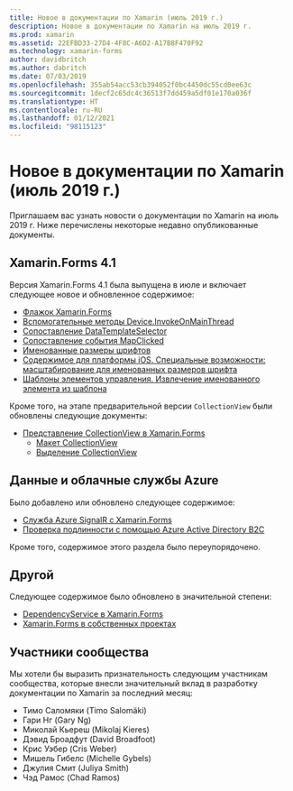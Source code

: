 ```yaml
---
title: Новое в документации по Xamarin (июль 2019 г.)
description: Новое в документации по Xamarin на июль 2019 г.
ms.prod: xamarin
ms.assetid: 22EFBD33-27D4-4F8C-A6D2-A17B8F470F92
ms.technology: xamarin-forms
author: davidbritch
ms.author: dabritch
ms.date: 07/03/2019
ms.openlocfilehash: 355ab54acc53cb394052f0bc4450dc55cd0ee63c
ms.sourcegitcommit: 1decf2c65dc4c36513f7dd459a5df01e170a036f
ms.translationtype: HT
ms.contentlocale: ru-RU
ms.lasthandoff: 01/12/2021
ms.locfileid: "98115123"
---
```

# <a name="xamarin-docs-whats-new-july-2019"></a>Новое в документации по Xamarin (июль 2019 г.)

Приглашаем вас узнать новости о документации по Xamarin на июль 2019 г. Ниже перечислены некоторые недавно опубликованные документы.

## <a name="xamarinforms-41"></a>Xamarin.Forms 4.1

Версия Xamarin.Forms 4.1 была выпущена в июле и включает следующее новое и обновленное содержимое:

- [Флажок Xamarin.Forms](~/xamarin-forms/user-interface/checkbox.md)
- [Вспомогательные методы Device.InvokeOnMainThread](~/xamarin-forms/platform/device.md#interact-with-the-ui-from-background-threads)
- [Сопоставление DataTemplateSelector](~/xamarin-forms/user-interface/map/pins.md#choose-item-appearance-at-runtime)
- [Сопоставление события MapClicked](~/xamarin-forms/user-interface/map/map.md#map-clicks)
- [Именованные размеры шрифтов ](~/xamarin-forms/user-interface/text/fonts.md#understand-named-font-sizes)
- [Содержимое для платформы iOS. Специальные возможности: масштабирование для именованных размеров шрифта](~/xamarin-forms/platform/ios/named-font-size-scaling.md)
- [Шаблоны элементов управления. Извлечение именованного элемента из шаблона](~/xamarin-forms/app-fundamentals/templates/control-template.md#get-a-named-element-from-a-template)

Кроме того, на этапе предварительной версии `CollectionView` были обновлены следующие документы:

- [Представление CollectionView в Xamarin.Forms](~/xamarin-forms/user-interface/collectionview/index.md)
  - [Макет CollectionView](~/xamarin-forms/user-interface/collectionview/layout.md)
  - [Выделение CollectionView](~/xamarin-forms/user-interface/collectionview/selection.md)

## <a name="data--azure-cloud-services"></a>Данные и облачные службы Azure

Было добавлено или обновлено следующее содержимое:

- [Служба Azure SignalR с Xamarin.Forms](/azure/azure-signalr/signalr-quickstart-azure-functions-csharp)
- [Проверка подлинности с помощью Azure Active Directory B2C](~/xamarin-forms/data-cloud/authentication/azure-ad-b2c.md)

Кроме того, содержимое этого раздела было переупорядочено.

## <a name="other"></a>Другой

Следующее содержимое было обновлено в значительной степени:

- [DependencyService в Xamarin.Forms](../xamarin-forms/app-fundamentals/dependency-service/index.md)
- [Xamarin.Forms в собственных проектах](../xamarin-forms/platform/native-forms.md)

## <a name="community-contributors"></a>Участники сообщества

Мы хотели бы выразить признательность следующим участникам сообщества, которые внесли значительный вклад в разработку документации по Xamarin за последний месяц:

- Тимо Саломяки (Timo Salomäki)
- Гари Нг (Gary Ng)
- Миколай Кьереш (Mikolaj Kieres)
- Дэвид Броадфут (David Broadfoot)
- Крис Уэбер (Cris Weber)
- Мишель Гибелс (Michelle Gybels)
- Джулия Смит (Juliya Smith)
- Чэд Рамос (Chad Ramos)
